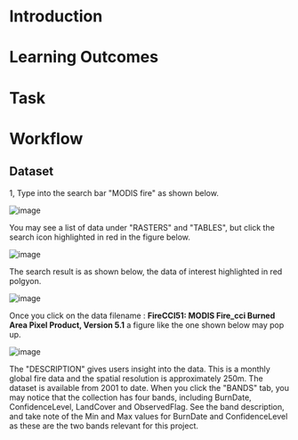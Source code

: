 # Introduction



# Learning Outcomes



# Task



# Workflow

## Dataset

1, Type into the search bar "MODIS fire" as shown below.

![image](https://github.com/user-attachments/assets/8599f15c-d70c-4c2a-995d-32a3373f6d93)

You may see a list of data under "RASTERS" and "TABLES", but click the search icon highlighted in red in the figure below.

![image](https://github.com/user-attachments/assets/43baece9-7b5e-4954-92c0-9461f260ce81)


The search result is as shown below, the data of interest highlighted in red polgyon.

![image](https://github.com/user-attachments/assets/d0b6dfaf-0016-4b70-a30b-2660e00680ac)


Once you click on the data filename : **FireCCI51: MODIS Fire_cci Burned Area Pixel Product, Version 5.1** a figure like the one shown below may pop up.

![image](https://github.com/user-attachments/assets/40068c6a-f739-48fa-94a8-c83fe30136e9)


The "DESCRIPTION" gives users insight into the data. This is a monthly global fire data and the spatial resolution is approximately 250m. The dataset is available from 2001 to date.
When you click the "BANDS" tab, you may notice that the collection has four bands, including BurnDate, ConfidenceLevel,  LandCover and ObservedFlag. See the band description, and take note of the Min and Max values for BurnDate and ConfidenceLevel as these are the two bands relevant for this project.




